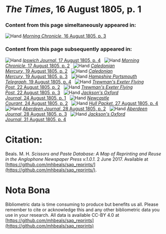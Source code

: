 # *The Times*, 16 August 1805, p. 1  
  
### Content from this page simeltaneously appeared in:  
![Hand](http://scissorsandpaste.net/wp-content/uploads/2017/06/smallhandpointer.png) [*Morning Chronicle*, 16 August 1805, p. 3](https://mhbeals.github.io/sap_html/Morning-Chronicle/Morning-Chronicle-16-August-1805-p-3)  
  
### Content from this page subsequently appeared in:  
![Hand](http://scissorsandpaste.net/wp-content/uploads/2017/06/smallhandpointer.png) [*Ipswich Journal*, 17 August 1805, p. 4](https://mhbeals.github.io/sap_html/Ipswich-Journal/Ipswich-Journal-17-August-1805-p-4)  
![Hand](http://scissorsandpaste.net/wp-content/uploads/2017/06/smallhandpointer.png) [*Morning Chronicle*, 17 August 1805, p. 2](https://mhbeals.github.io/sap_html/Morning-Chronicle/Morning-Chronicle-17-August-1805-p-2)  
![Hand](http://scissorsandpaste.net/wp-content/uploads/2017/06/smallhandpointer.png) [*Caledonian Mercury*, 19 August 1805, p. 2](https://mhbeals.github.io/sap_html/Caledonian-Mercury/Caledonian-Mercury-19-August-1805-p-2)  
![Hand](http://scissorsandpaste.net/wp-content/uploads/2017/06/smallhandpointer.png) [*Caledonian Mercury*, 19 August 1805, p. 3](https://mhbeals.github.io/sap_html/Caledonian-Mercury/Caledonian-Mercury-19-August-1805-p-3)  
![Hand](http://scissorsandpaste.net/wp-content/uploads/2017/06/smallhandpointer.png) [*Hampshire Portsmouth Telegraph*, 19 August 1805, p. 4](https://mhbeals.github.io/sap_html/Hampshire-Portsmouth-Telegraph/Hampshire-Portsmouth-Telegraph-19-August-1805-p-4)  
![Hand](http://scissorsandpaste.net/wp-content/uploads/2017/06/smallhandpointer.png) [*Trewman's Exeter Flying Post*, 22 August 1805, p. 2](https://mhbeals.github.io/sap_html/Trewman's-Exeter-Flying-Post/Trewman's-Exeter-Flying-Post-22-August-1805-p-2)  
![Hand](http://scissorsandpaste.net/wp-content/uploads/2017/06/smallhandpointer.png) [*Trewman's Exeter Flying Post*, 22 August 1805, p. 3](https://mhbeals.github.io/sap_html/Trewman's-Exeter-Flying-Post/Trewman's-Exeter-Flying-Post-22-August-1805-p-3)  
![Hand](http://scissorsandpaste.net/wp-content/uploads/2017/06/smallhandpointer.png) [*Jackson's Oxford Journal*, 24 August 1805, p. 1](https://mhbeals.github.io/sap_html/Jackson's-Oxford-Journal/Jackson's-Oxford-Journal-24-August-1805-p-1)  
![Hand](http://scissorsandpaste.net/wp-content/uploads/2017/06/smallhandpointer.png) [*Newcastle Courant*, 24 August 1805, p. 2](https://mhbeals.github.io/sap_html/Newcastle-Courant/Newcastle-Courant-24-August-1805-p-2)  
![Hand](http://scissorsandpaste.net/wp-content/uploads/2017/06/smallhandpointer.png) [*Hull Packet*, 27 August 1805, p. 4](https://mhbeals.github.io/sap_html/Hull-Packet/Hull-Packet-27-August-1805-p-4)  
![Hand](http://scissorsandpaste.net/wp-content/uploads/2017/06/smallhandpointer.png) [*Aberdeen Journal*, 28 August 1805, p. 2](https://mhbeals.github.io/sap_html/Aberdeen-Journal/Aberdeen-Journal-28-August-1805-p-2)  
![Hand](http://scissorsandpaste.net/wp-content/uploads/2017/06/smallhandpointer.png) [*Aberdeen Journal*, 28 August 1805, p. 3](https://mhbeals.github.io/sap_html/Aberdeen-Journal/Aberdeen-Journal-28-August-1805-p-3)  
![Hand](http://scissorsandpaste.net/wp-content/uploads/2017/06/smallhandpointer.png) [*Jackson's Oxford Journal*, 31 August 1805, p. 4](https://mhbeals.github.io/sap_html/Jackson's-Oxford-Journal/Jackson's-Oxford-Journal-31-August-1805-p-4)  


# Citation: 

Beals. M. H. *Scissors and Paste Database: A Map of Reprinting and Reuse in the Anglophone Newspaper Press v.1.0.1.* 2 June 2017. Available at [https://github.com/mhbeals/sap_reprints/](https://github.com/mhbeals/sap_reprints/). 

# Nota Bona

Bibliometric data is time consuming to produce but benefits us all. Please remember to cite or acknowledge this and any other bibliometric data you use in your research. All data is available CC-BY 4.0 at [https://github.com/mhbeals/sap_reprints](https://github.com/mhbeals/sap_reprints)